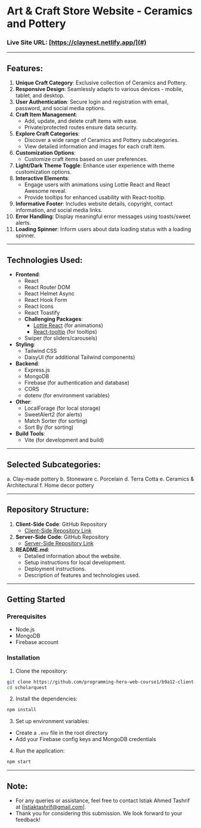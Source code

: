 # Art & Craft Store Website - Ceramics and Pottery

### Live Site URL: [https://claynest.netlify.app/](#)

---

## Features:
1. **Unique Craft Category**: Exclusive collection of Ceramics and Pottery.
2. **Responsive Design**: Seamlessly adapts to various devices - mobile, tablet, and desktop.
3. **User Authentication**: Secure login and registration with email, password, and social media options.
4. **Craft Item Management**:
   - Add, update, and delete craft items with ease.
   - Private/protected routes ensure data security.
5. **Explore Craft Categories**:
   - Discover a wide range of Ceramics and Pottery subcategories.
   - View detailed information and images for each craft item.
6. **Customization Options**:
   - Customize craft items based on user preferences.
7. **Light/Dark Theme Toggle**: Enhance user experience with theme customization options.
8. **Interactive Elements**:
   - Engage users with animations using Lottie React and React Awesome reveal.
   - Provide tooltips for enhanced usability with React-tooltip.
9. **Informative Footer**: Includes website details, copyright, contact information, and social media links.
10. **Error Handling**: Display meaningful error messages using toasts/sweet alerts.
11. **Loading Spinner**: Inform users about data loading status with a loading spinner.

---

## Technologies Used:
- **Frontend**:
  - React
  - React Router DOM
  - React Helmet Async
  - React Hook Form
  - React Icons
  - React Toastify
  - **Challenging Packages**:
    - [Lottie React](https://www.npmjs.com/package/lottie-react) (for animations)
    - [React-tooltip](https://www.npmjs.com/package/react-tooltip) (for tooltips)
  - Swiper (for sliders/carousels)
- **Styling**:
  - Tailwind CSS
  - DaisyUI (for additional Tailwind components)
- **Backend**:
  - Express.js
  - MongoDB
  - Firebase (for authentication and database)
  - CORS
  - dotenv (for environment variables)
- **Other**:
  - LocalForage (for local storage)
  - SweetAlert2 (for alerts)
  - Match Sorter (for sorting)
  - Sort By (for sorting)
- **Build Tools**:
  - Vite (for development and build)
  
---

## Selected Subcategories:
a. Clay-made pottery
b. Stoneware
c. Porcelain
d. Terra Cotta
e. Ceramics & Architectural
f. Home decor pottery

---

## Repository Structure:
1. **Client-Side Code**: GitHub Repository
   - [Client-Side Repository Link](https://github.com/programming-hero-web-course-4/B9A10-client-side-Istiak-A-Tashrif)
2. **Server-Side Code**: GitHub Repository
   - [Server-Side Repository Link](https://github.com/programming-hero-web-course-4/b9a10-server-side-Istiak-A-Tashrif)
3. **README.md**:
   - Detailed information about the website.
   - Setup instructions for local development.
   - Deployment instructions.
   - Description of features and technologies used.

---

## Getting Started

### Prerequisites

- Node.js
- MongoDB
- Firebase account

### Installation

1. Clone the repository:
```bash
git clone https://github.com/programming-hero-web-course1/b9a12-client-side-Istiak-A-Tashrif.git
cd scholarquest
```

2. Install the dependencies:
```bash
npm install
```

3. Set up environment variables:
- Create a `.env` file in the root directory
- Add your Firebase config keys and MongoDB credentials

4. Run the application:
```bash
npm start
```


---

## Note:
- For any queries or assistance, feel free to contact Istiak Ahmed Tashrif at [istiaktashrif@gmail.com].
- Thank you for considering this submission. We look forward to your feedback!
